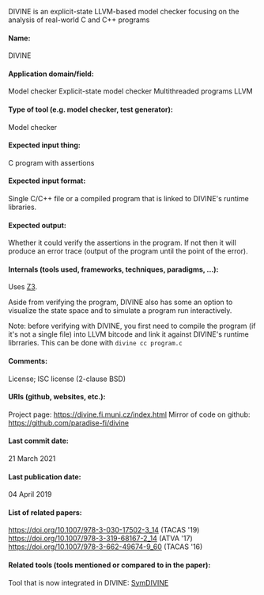 DIVINE is an explicit-state LLVM-based model checker focusing on the analysis of real-world C and C++ programs

#### Name:
DIVINE

#### Application domain/field:
Model checker
Explicit-state model checker
Multithreaded programs
LLVM

#### Type of tool (e.g. model checker, test generator):
Model checker

#### Expected input thing:
C program with assertions

#### Expected input format:
Single C/C++ file or a compiled program that is linked to DIVINE's runtime libraries.

#### Expected output:
Whether it could verify the assertions in the program. If not then it will produce an error trace (output of the program until the point of the error).

#### Internals (tools used, frameworks, techniques, paradigms, ...):
Uses [Z3](Solvers/SMT/Z3.md).

Aside from verifying the program, DIVINE also has some an option to visualize the state space and to simulate a program run interactively.

Note: before verifying with DIVINE, you first need to compile the program (if it's not a single file) into LLVM bitcode and link it against DIVINE's runtime librraries. This can be done with `divine cc program.c`

#### Comments:
License; ISC license (2-clause BSD)
#### URIs (github, websites, etc.):
Project page: https://divine.fi.muni.cz/index.html
Mirror of code on github: https://github.com/paradise-fi/divine

#### Last commit date:
21 March 2021

#### Last publication date:
04 April 2019

#### List of related papers:
https://doi.org/10.1007/978-3-030-17502-3_14 (TACAS '19)
https://doi.org/10.1007/978-3-319-68167-2_14 (ATVA '17)
https://doi.org/10.1007/978-3-662-49674-9_60 (TACAS  '16)

#### Related tools (tools mentioned or compared to in the paper):
Tool that is now integrated in DIVINE: [SymDIVINE](Checkers/SymDIVINE.md)